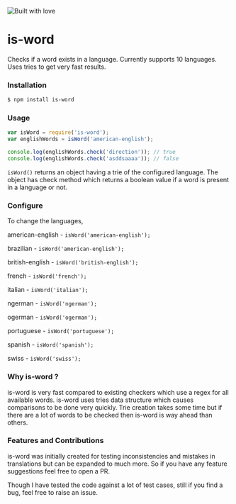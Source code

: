 ![Built with love](http://forthebadge.com/images/badges/built-with-love.svg)

# is-word
Checks if a word exists in a language. Currently supports 10 languages. Uses tries to get very fast results.

### Installation
```bash
$ npm install is-word
```

### Usage
```js
var isWord = require('is-word');
var englishWords = isWord('american-english');

console.log(englishWords.check('direction')); // true
console.log(englishWords.check('asddsaaaa')); // false
```
``isWord()`` returns an object having a trie of the configured language. The object has check method which returns a boolean value if a word is present in a language or not.

### Configure
To change the languages,

american-english - ``isWord('american-english');``

brazilian - ``isWord('american-english');``

british-english - ``isWord('british-english');``

french - ``isWord('french');``

italian - ``isWord('italian');``

ngerman - ``isWord('ngerman');``

ogerman - ``isWord('ogerman');``

portuguese - ``isWord('portuguese');``

spanish - ``isWord('spanish');``

swiss - ``isWord('swiss');``




### Why is-word ?
is-word is very fast compared to existing checkers which use a regex for all available words. is-word uses tries data structure which causes comparisons to be done very quickly. Trie creation takes some time but if there are a lot of words to be checked then is-word is way ahead than others.

### Features and Contributions
is-word was initially created for testing inconsistencies and mistakes in translations but can be expanded to much more. So if you have any feature suggestions feel free to open a PR.

Though I have tested the code against a lot of test cases, still if you find a bug, feel free to raise an issue.